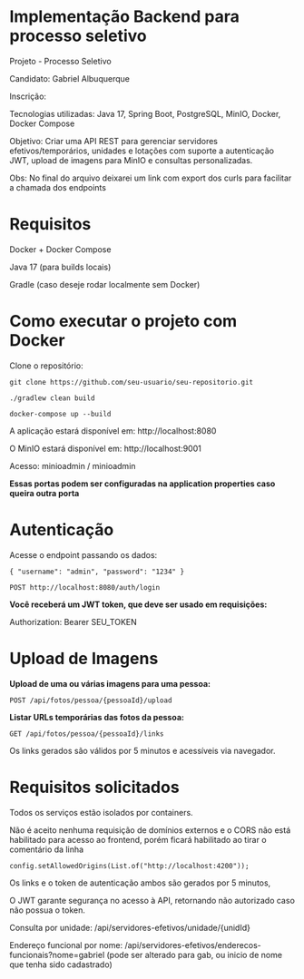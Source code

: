 # Implementação Backend para processo seletivo

Projeto - Processo Seletivo

Candidato: Gabriel Albuquerque

Inscrição: 

Tecnologias utilizadas: Java 17, Spring Boot, PostgreSQL, MinIO, Docker, Docker Compose

Objetivo: Criar uma API REST para gerenciar servidores efetivos/temporários, unidades e lotações com suporte a autenticação JWT, upload de imagens para MinIO e consultas personalizadas.

Obs: No final do arquivo deixarei um link com export dos curls para facilitar a chamada dos endpoints 

# Requisitos 

Docker + Docker Compose

Java 17 (para builds locais)

Gradle (caso deseje rodar localmente sem Docker)

#  Como executar o projeto com Docker

Clone o repositório:

`git clone https://github.com/seu-usuario/seu-repositorio.git`

`./gradlew clean build`

`docker-compose up --build`

A aplicação estará disponível em: http://localhost:8080

O MinIO estará disponível em: http://localhost:9001

Acesso: minioadmin / minioadmin

**Essas portas podem ser configuradas na application properties caso queira outra porta**

# Autenticação 

Acesse o endpoint passando os dados:

`{
"username": "admin",
"password": "1234"
}`

`POST http://localhost:8080/auth/login`

**Você receberá um JWT token, que deve ser usado em requisições:**

Authorization: Bearer SEU_TOKEN

# Upload de Imagens

**Upload de uma ou várias imagens para uma pessoa:**

`POST /api/fotos/pessoa/{pessoaId}/upload`

**Listar URLs temporárias das fotos da pessoa:**

````GET /api/fotos/pessoa/{pessoaId}/links````

Os links gerados são válidos por 5 minutos e acessíveis via navegador.

# Requisitos solicitados

Todos os serviços estão isolados por containers.

Não é aceito nenhuma requisição de domínios externos e o CORS não está habilitado para acesso ao frontend, porém ficará habilitado ao tirar o comentário da linha

`config.setAllowedOrigins(List.of("http://localhost:4200"));`

Os links e o token de autenticação ambos são gerados por 5 minutos,

O JWT garante segurança no acesso à API, retornando não autorizado caso não possua o token.

Consulta por unidade: /api/servidores-efetivos/unidade/{unidId}

Endereço funcional por nome: /api/servidores-efetivos/enderecos-funcionais?nome=gabriel (pode ser alterado para gab, ou inicio de nome que tenha sido cadastrado)